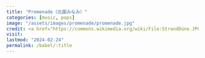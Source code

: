 ```yaml
---
title: "Promenade（北園みなみ）"
categories: [music, pops]
image: "/assets/images/promenade/promenade.jpg"
credit: <a href="https://commons.wikimedia.org/wiki/File:StrandDüne.JPG">Zeppelubil / Th. Haft / Torgau, 2010</a>
visit:
lastmod: "2024-02-24"
permalink: /babel/:title
---
```

